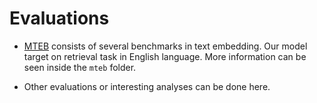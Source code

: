 # Evaluations

- [MTEB](https://huggingface.co/spaces/mteb/leaderboard) consists of several benchmarks in text embedding. Our model target on retrieval task in English language. More information can be seen inside the `mteb` folder.

- Other evaluations or interesting analyses can be done here.

